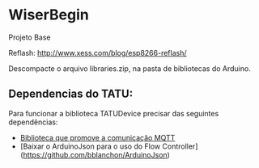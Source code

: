 # WiserBegin
Projeto Base

Reflash:
http://www.xess.com/blog/esp8266-reflash/

Descompacte o arquivo libraries.zip, na pasta de bibliotecas do Arduino.


## Dependencias do TATU:

Para funcionar a biblioteca TATUDevice precisar das seguintes dependências:

* [Biblioteca que promove a comunicação MQTT](https://github.com/knolleary/pubsubclient)
* [Baixar o ArduinoJson para o uso do Flow Controller] (https://github.com/bblanchon/ArduinoJson)
